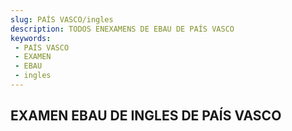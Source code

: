 ```yaml
---
slug: PAÍS VASCO/ingles
description: TODOS ENEXAMENS DE EBAU DE PAÍS VASCO
keywords:
 - PAÍS VASCO
 - EXAMEN
 - EBAU
 - ingles
---
```

## EXAMEN EBAU DE INGLES DE PAÍS VASCO

